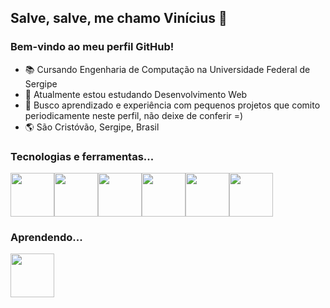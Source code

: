## Salve, salve, me chamo Vinícius 👋
### Bem-vindo ao meu perfil GitHub! 

- 📚 Cursando Engenharia de Computação na Universidade Federal de Sergipe
- 🌱 Atualmente estou estudando Desenvolvimento Web
- 🚀 Busco aprendizado e experiência com pequenos projetos que comito periodicamente neste perfil, não deixe de conferir =)
- 🌎 São Cristóvão, Sergipe, Brasil

### Tecnologias e ferramentas...

<div style="display: flex">
  <img style="width: 70px;" src="https://cdn.jsdelivr.net/gh/devicons/devicon/icons/html5/html5-plain.svg" />
  <img style="width: 70px;" src="https://cdn.jsdelivr.net/gh/devicons/devicon/icons/css3/css3-plain.svg" />
  <img style="width: 70px;" src="https://cdn.jsdelivr.net/gh/devicons/devicon/icons/javascript/javascript-plain.svg" />
  <img style="width: 70px;" src="https://cdn.jsdelivr.net/gh/devicons/devicon/icons/vscode/vscode-original.svg" />
  <img style="width: 70px;" src="https://cdn.jsdelivr.net/gh/devicons/devicon/icons/photoshop/photoshop-plain.svg" />
  <img style="width: 70px;" src="https://cdn.jsdelivr.net/gh/devicons/devicon/icons/typescript/typescript-plain.svg" />
</div>
  
### Aprendendo...

<div style="display: flex">
  <img style="width: 70px;" src="https://cdn.jsdelivr.net/gh/devicons/devicon/icons/firebase/firebase-plain-wordmark.svg" />
</div>
